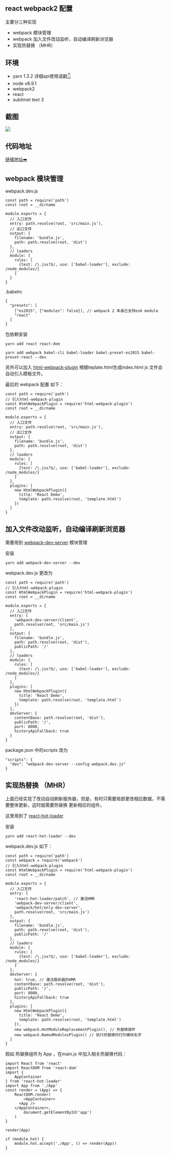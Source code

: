 ## react webpack2 配置
主要分三种实现
- webpack 模块管理
- webpack 加入文件改动监听，自动编译刷新浏览器
- 实现热替换 （MHR）

<!-- more -->
## 环境
- yarn 1.3.2 详细api使用请戳[👇](https://yarnpkg.com/lang/en/docs/install/)
- node v8.9.1
- webpack2
- react
- sublimet text 3

## 截图
![](https://github.com/lirawx/Crazy_FED/raw/master/react/helloworld/react-webpack2.png)

## 代码地址
[链接地址➡️](https://github.com/lirawx/Crazy_FED/tree/master/react/helloworld)
## webpack 模块管理

webpack.dev.js

```
const path = require('path')
const root = __dirname

module.exports = {
  // 入口文件
  entry: path.resolve(root, 'src/main.js'),
  // 出口文件
  output: {
    filename: 'bundle.js',
    path: path.resolve(root, 'dist')
  },
  // loaders
  module: {
    rules: [
      {test: /\.jsx?$/, use: ['babel-loader'], exclude: /node_modules/}
    ]
  }
}

```

.babelrc

```
{
  "presets": [
    ["es2015", {"modules": false}], // webpack 2 本身已支持es6 module
    "react"
  ]
}
```

包依赖安装

```
yarn add react react-dom

yarn add webpack babel-cli babel-loader babel-preset-es2015 babel-preset-react --dev
```

另外可以加入 [html-webpack-plugin](https://webpack.js.org/plugins/html-webpack-plugin/)
根据teplate.html生成index.html
js 文件会自动引入模板文件。

最后的 webpack 配置 如下：

```
const path = require('path')
// 引入html-webpack-plugin
const HtmlWebpackPlugin = require('html-webpack-plugin')
const root = __dirname

module.exports = {
  // 入口文件
  entry: path.resolve(root, 'src/main.js'),
  // 出口文件
  output: {
    filename: 'bundle.js',
    path: path.resolve(root, 'dist')
  },
  // loaders
  module: {
    rules: [
      {test: /\.jsx?$/, use: ['babel-loader'], exclude: /node_modules/}
    ]
  },
  plugins: [
    new HtmlWebpackPlugin({
      title: 'React Demo',
      template: path.resolve(root, 'template.html')
    })
  ]
}

```


## 加入文件改动监听，自动编译刷新浏览器

需要用到 [webpack-dev-server](https://doc.webpack-china.org/configuration/dev-server/) 模块管理

安装

```
yarn add webpack-dev-server --dev
```

webpack.dev.js 更改为

```
const path = require('path')
// 引入html-webpack-plugin
const HtmlWebpackPlugin = require('html-webpack-plugin')
const root = __dirname

module.exports = {
  // 入口文件
  entry: [
    'webpack-dev-server/client',
    path.resolve(root, 'src/main.js')
  ],
  output: {
    filename: 'bundle.js',
    path: path.resolve(root, 'dist'),
    publicPath: '/'
  },
  // loaders
  module: {
    rules: [
      {test: /\.jsx?$/, use: ['babel-loader'], exclude: /node_modules/}
    ]
  },
  plugins: [
    new HtmlWebpackPlugin({
      title: 'React Demo',
      template: path.resolve(root, 'template.html')
    })
  ],
  devServer: {
    contentBase: path.resolve(root, 'dist'),
    publicPath: '/',
    port: 8080,
    historyApiFallback: true
  }
}

```

package.json 中的scripts 改为

```
"scripts": {
  "dev": "webpack-dev-server --config webpack.dev.js"
}
```

## 实现热替换 （MHR）

上面已经实现了改动自动刷新服务器，但是，有时只需要局部更改相应数据，不需要整体更新，这时就需要热替换
更新相应的组件。

这里用到了 [react-hot-loader](https://gaearon.github.io/react-hot-loader/getstarted/)

安装

```
yarn add react-hot-loader --dev
```

webpack.dev.js 如下：

```
const path = require('path')
const webpack = require('webpack')
// 引入html-webpack-plugin
const HtmlWebpackPlugin = require('html-webpack-plugin')
const root = __dirname

module.exports = {
  // 入口文件
  entry: [
    'react-hot-loader/patch', // 激活HMR
    'webpack-dev-server/client',
    'webpack/hot/only-dev-server',
    path.resolve(root, 'src/main.js')
  ],
  output: {
    filename: 'bundle.js',
    path: path.resolve(root, 'dist'),
    publicPath: '/'
  },
  // loaders
  module: {
    rules: [
      {test: /\.jsx?$/, use: ['babel-loader'], exclude: /node_modules/}
    ]
  },
  devServer: {
    hot: true, // 激活服务器的HMR
    contentBase: path.resolve(root, 'dist'),
    publicPath: '/',
    port: 8080,
    historyApiFallback: true
  },
  plugins: [
    new HtmlWebpackPlugin({
      title: 'React Demo',
      template: path.resolve(root, 'template.html')
    }),
    new webpack.HotModuleReplacementPlugin(), // 热替换插件
    new webpack.NamedModulesPlugin() // 执行热替换时打印模块名字
  ]
}

```

假如 热替换组件为 App ，在main.js 中加入相关热替换代码：

```
import React from 'react'
import ReactDOM from 'react-dom'
import {
    AppContainer
} from 'react-hot-loader'
import App from './App'
const render = (App) => {
    ReactDOM.render(
        <AppContainer>
      <App />
    </AppContainer>,
        document.getElementById('app')
    )
}

render(App)

if (module.hot) {
    module.hot.accept('./App', () => render(App))
}
```

